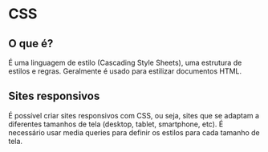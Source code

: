 # CSS

## O que é?

É uma linguagem de estilo (Cascading Style Sheets), uma estrutura de estilos e regras. Geralmente é usado para estilizar documentos HTML.


## Sites responsivos

É possível criar sites responsivos com CSS, ou seja, sites que se adaptam a diferentes tamanhos de tela (desktop, tablet, smartphone, etc).
É necessário usar media queries para definir os estilos para cada tamanho de tela.
